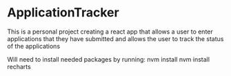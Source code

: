 # ApplicationTracker
This is a personal project creating a react app that allows a user to enter applications that they have submitted and allows the user to track the status of the applications

Will need to install needed packages by running:
nvm install
nvm install recharts
